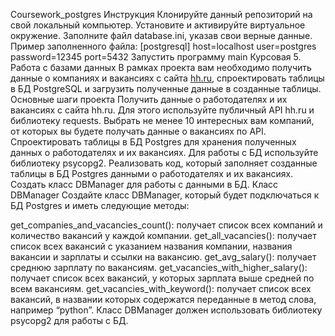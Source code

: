 Coursework_postgres
Инструкция
Клонируйте данный репозиторий на свой локальный компьютер.
Установите и активируйте виртуальное окружение.
Заполните файл database.ini, указав свои верные данные. Пример заполненного файла:
[postgresql]
host=localhost
user=postgres
password=12345
port=5432
Запустить программу main
Курсовая 5. Работа с базами данных
В рамках проекта вам необходимо получить данные о компаниях и вакансиях с сайта [hh.ru](http://hh.ru/), спроектировать таблицы в БД PostgreSQL и загрузить полученные данные в созданные таблицы.
Основные шаги проекта
Получить данные о работодателях и их вакансиях с сайта hh.ru. Для этого используйте публичный API hh.ru и библиотеку requests.
Выбрать не менее 10 интересных вам компаний, от которых вы будете получать данные о вакансиях по API.
Спроектировать таблицы в БД Postgres для хранения полученных данных о работодателях и их вакансиях. Для работы с БД используйте библиотеку psycopg2.
Реализовать код, который заполняет созданные таблицы в БД Postgres данными о работодателях и их вакансиях.
Создать класс DBManager для работы с данными в БД.
Класс DBManager
Создайте класс DBManager, который будет подключаться к БД Postgres и иметь следующие методы:

get_companies_and_vacancies_count(): получает список всех компаний и количество вакансий у каждой компании.
get_all_vacancies(): получает список всех вакансий с указанием названия компании, названия вакансии и зарплаты и ссылки на вакансию.
get_avg_salary(): получает среднюю зарплату по вакансиям.
get_vacancies_with_higher_salary(): получает список всех вакансий, у которых зарплата выше средней по всем вакансиям.
get_vacancies_with_keyword(): получает список всех вакансий, в названии которых содержатся переданные в метод слова, например “python”.
Класс DBManager должен использовать библиотеку psycopg2 для работы с БД.